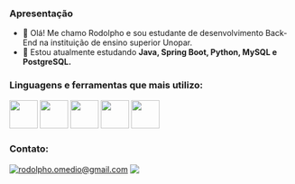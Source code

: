 <h3 align="left">Apresentação</h3>

- 👋 Olá! Me chamo Rodolpho e sou estudante de desenvolvimento Back-End na instituição de ensino superior Unopar.
- 🌱 Estou atualmente estudando **Java, Spring Boot, Python, MySQL e PostgreSQL.**

<h3 align="left">Linguagens e ferramentas que mais utilizo:</h3>
<p align="left">
<img src="https://cdn.jsdelivr.net/gh/devicons/devicon/icons/java/java-original-wordmark.svg" width="50" height="50"/>
<img src="https://cdn.jsdelivr.net/gh/devicons/devicon/icons/spring/spring-original-wordmark.svg" width="50" height="50"/>
<img src="https://cdn.jsdelivr.net/gh/devicons/devicon/icons/mysql/mysql-original-wordmark.svg" width="50" height="50"/>
<img src="https://cdn.jsdelivr.net/gh/devicons/devicon/icons/jetbrains/jetbrains-original.svg" width="50" height"50"/>
<img src="https://www.vectorlogo.zone/logos/getpostman/getpostman-icon.svg" width="50" height"50"/>
</p>

<h3 align="left">Contato:</h3>
<a href="mailto:rodolpho.omedio@gmail.com" target="blank"><img align="center" src="https://img.shields.io/badge/Gmail-D14836?style=for-the-badge&logo=gmail&logoColor=white" alt="rodolpho.omedio@gmail.com"/></a>
<a href="https://www.linkedin.com/in/rodo-borriguel/" target="blank"><img align="center" src="https://img.shields.io/badge/LinkedIn-0077B5?style=for-the-badge&logo=linkedin&logoColor=white"/></a>
